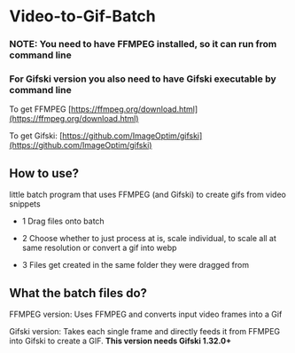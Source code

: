 # Video-to-Gif-Batch
 
### NOTE: You need to have FFMPEG installed, so it can run from command line

### For Gifski version you also need to have Gifski executable by command line
To get FFMPEG [https://ffmpeg.org/download.html](https://ffmpeg.org/download.html)

To get Gifski: [https://github.com/ImageOptim/gifski](https://github.com/ImageOptim/gifski)
 
 
 ## How to use?
 
 little batch program that uses FFMPEG (and Gifski) to create gifs from video snippets
 
 * 1 Drag files onto batch
 
 * 2 Choose whether to just process at is, scale individual, to scale all at same resolution or convert a gif into webp
 
 * 3 Files get created in the same folder they were dragged from


## What the batch files do?

FFMPEG version: Uses FFMPEG and converts input video frames into a Gif

Gifski version: Takes each single frame and directly feeds it from FFMPEG into Gifski to create a GIF. **This version needs Gifski 1.32.0+**

